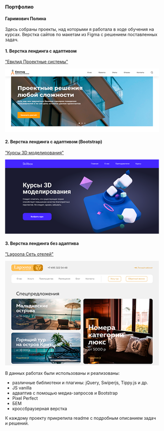 ### Портфолио
#### Гаримович Полина

Здесь собраны проекты, над которыми я работала в ходе обучения на курсах. Верстка сайтов по макетам из Figma с решением поставленных задач. 



#### 1. Верстка лендинга с адаптивом 
["Евклид Проектные системы"](http://project-euclid.tmweb.ru/)

![](https://github.com/Garimovich-Polina/projects/blob/master/extra_resources/euclid.png?raw=true)

#### 2. Верстка лендинга с адаптивом (Bootstrap)
["Курсы 3D моделирования"](http://project-courses.tmweb.ru/)

![](https://github.com/Garimovich-Polina/projects/blob/master/extra_resources/courses.png?raw=true)

#### 3. Верстка лендинга без адаптива
["Lagoona Сеть отелей"](http://project-lagoona.tmweb.ru/)

![](https://github.com/Garimovich-Polina/projects/blob/master/extra_resources/lagoona.png?raw=true)

В данных работах были использованы и реализованы:  

+ различные библиотеки и плагины: jQuery, Swiperjs, Tippy.js и др.
+ JS vanilla
+ адваптив с помощью медиа-запросов и Bootstrap
+ Pixel Perfect
+ БЕМ
+ кроссбраузерная верстка

К каждому проекту прикрепила readme с подробным описанием задач и решений. 


